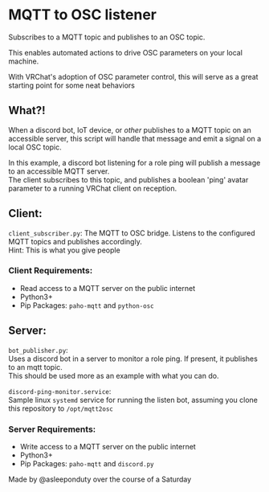 # MQTT to OSC listener
Subscribes to a MQTT topic and publishes to an OSC topic. 

This enables automated actions to drive OSC parameters on your local machine. 

With VRChat's adoption of OSC parameter control, this will serve as a great starting point for some neat behaviors

## What?!

When a discord bot, IoT device, or *other* publishes to a MQTT topic on an accessible server, this script will handle that message and emit a signal on a local OSC topic.

In this example, a discord bot listening for a role ping will publish a message to an accessible MQTT server.   
The client subscribes to this topic, and publishes a boolean 'ping' avatar parameter to a running VRChat client on reception. 

## Client:

`client_subscriber.py`: The MQTT to OSC bridge. Listens to the configured MQTT topics and publishes accordingly.  
Hint: This is what you give people

### Client Requirements:

- Read access to a MQTT server on the public internet
- Python3+
- Pip Packages: `paho-mqtt` and  `python-osc`


## Server:

`bot_publisher.py`:  
Uses a discord bot in a server to monitor a role ping. If present, it publishes to an mqtt topic.  
This should be used more as an example with what you can do. 

`discord-ping-monitor.service`:  
Sample linux `systemd` service for running the listen bot, assuming you clone this repository to `/opt/mqtt2osc`

### Server Requirements:

- Write access to a MQTT server on the public internet
- Python3+
- Pip Packages: `paho-mqtt` and `discord.py`

Made by @asleeponduty over the course of a Saturday